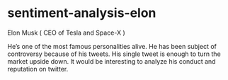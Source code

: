 # sentiment-analysis-elon

Elon Musk ( CEO of Tesla and Space-X )


He’s one of the most famous personalities alive. He has been subject of controversy because of his tweets. His single tweet is enough to turn the market upside down. It would be interesting to analyze his conduct and reputation on twitter.

